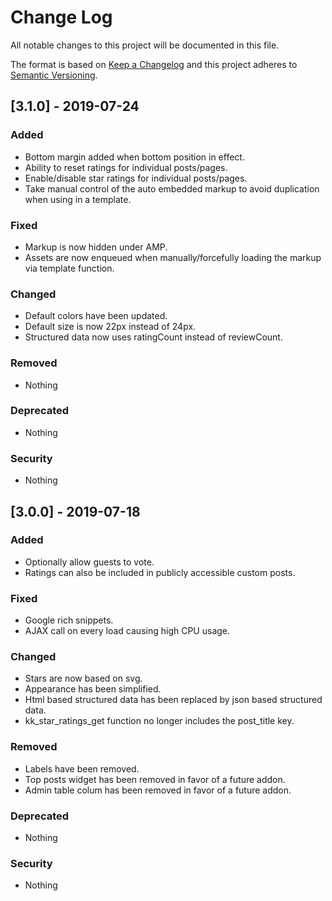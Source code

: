 # Change Log

All notable changes to this project will be documented in this file.

The format is based on [Keep a Changelog](http://keepachangelog.com/)
and this project adheres to [Semantic Versioning](http://semver.org/).

## [3.1.0] - 2019-07-24

### Added
- Bottom margin added when bottom position in effect.
- Ability to reset ratings for individual posts/pages.
- Enable/disable star ratings for individual posts/pages.
- Take manual control of the auto embedded markup to avoid duplication when using in a template.

### Fixed
- Markup is now hidden under AMP.
- Assets are now enqueued when manually/forcefully loading the markup via template function.

### Changed
- Default colors have been updated.
- Default size is now 22px instead of 24px.
- Structured data now uses ratingCount instead of reviewCount.

### Removed
- Nothing

### Deprecated
- Nothing

### Security
- Nothing

## [3.0.0] - 2019-07-18

### Added
- Optionally allow guests to vote.
- Ratings can also be included in publicly accessible custom posts.

### Fixed
- Google rich snippets.
- AJAX call on every load causing high CPU usage.

### Changed
- Stars are now based on svg.
- Appearance has been simplified.
- Html based structured data has been replaced by json based structured data.
- kk_star_ratings_get function no longer includes the post_title key.

### Removed
- Labels have been removed.
- Top posts widget has been removed in favor of a future addon.
- Admin table colum has been removed in favor of a future addon.

### Deprecated
- Nothing

### Security
- Nothing
